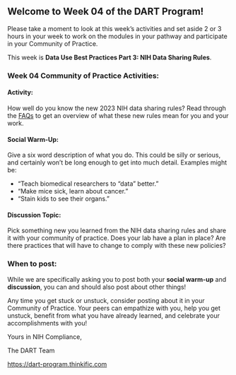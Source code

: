 ## **Welcome to Week 04 of the DART Program!**

Please take a moment to look at this week’s activities and set aside 2 or 3 hours in your week to work on the modules in your pathway and participate in your Community of Practice. 

This week is **Data Use Best Practices Part 3: NIH Data Sharing Rules**.

### **Week 04 Community of Practice Activities:**

#### **Activity:** 
How well do you know the new 2023 NIH data sharing rules? Read through the [FAQs](https://sharing.nih.gov/faqs#/data-management-and-sharing-policy.htm) to get an overview of what these new rules mean for you and your work. 

#### **Social Warm-Up:** 
Give a six word description of what you do. This could be silly or serious, and certainly won’t be long enough to get into much detail. Examples might be: 
<ul>
    <li> “Teach biomedical researchers to “data” better.” </li>
    <li> “Make mice sick, learn about cancer.” </li>
    <li> “Stain kids to see their organs.” </li>
</ul>

#### **Discussion Topic:** 
Pick something new you learned from the NIH data sharing rules and share it with your community of practice. Does your lab have a plan in place? Are there practices that will have to change to comply with these new policies?


### **When to post:**

While we are specifically asking you to post both your **social warm-up** and **discussion**, you can and should also post about other things!

Any time you get stuck or unstuck, consider posting about it in your Community of Practice. Your peers can empathize with you, help you get unstuck, benefit from what you have already learned, and celebrate your accomplishments with you!

 Yours in NIH Compliance, 

The DART Team

https://dart-program.thinkific.com
